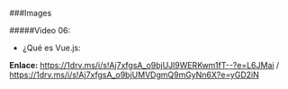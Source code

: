###Images

#####Video 06:
* ¿Qué es Vue.js:

**Enlace:** https://1drv.ms/i/s!Aj7xfgsA_o9bjUJl9WERKwm1fT--?e=L6JMai / https://1drv.ms/i/s!Aj7xfgsA_o9bjUMVDgmQ9mGyNn6X?e=yGD2iN